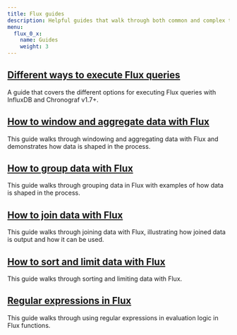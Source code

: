 ```yaml
---
title: Flux guides
description: Helpful guides that walk through both common and complex tasks and use cases for Flux.
menu:
  flux_0_x:
    name: Guides
    weight: 3
---
```


## [Different ways to execute Flux queries](/flux/v0.x/guides/executing-queries)
A guide that covers the different options for executing Flux queries with InfluxDB and Chronograf v1.7+.

## [How to window and aggregate data with Flux](/flux/v0.x/guides/windowing-aggregating)
This guide walks through windowing and aggregating data with Flux and demonstrates
how data is shaped in the process.

## [How to group data with Flux](/flux/v0.x/guides/grouping-data)
This guide walks through grouping data in Flux with examples of how data is shaped in the process.

## [How to join data with Flux](/flux/v0.x/guides/join)
This guide walks through joining data with Flux, illustrating how joined data is output and how it can be used.

## [How to sort and limit data with Flux](/flux/v0.x/guides/sort-limit)
This guide walks through sorting and limiting data with Flux.

## [Regular expressions in Flux](/flux/v0.x/guides/regular-expressions)
This guide walks through using regular expressions in evaluation logic in Flux functions.
